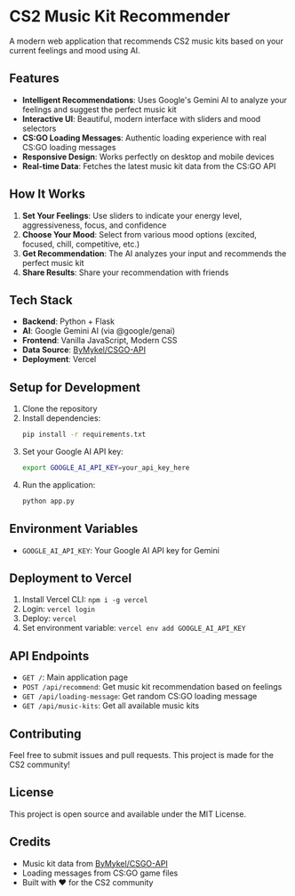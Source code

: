 # CS2 Music Kit Recommender

A modern web application that recommends CS2 music kits based on your current feelings and mood using AI.

## Features

- **Intelligent Recommendations**: Uses Google's Gemini AI to analyze your feelings and suggest the perfect music kit
- **Interactive UI**: Beautiful, modern interface with sliders and mood selectors
- **CS:GO Loading Messages**: Authentic loading experience with real CS:GO loading messages
- **Responsive Design**: Works perfectly on desktop and mobile devices
- **Real-time Data**: Fetches the latest music kit data from the CS:GO API

## How It Works

1. **Set Your Feelings**: Use sliders to indicate your energy level, aggressiveness, focus, and confidence
2. **Choose Your Mood**: Select from various mood options (excited, focused, chill, competitive, etc.)
3. **Get Recommendation**: The AI analyzes your input and recommends the perfect music kit
4. **Share Results**: Share your recommendation with friends

## Tech Stack

- **Backend**: Python + Flask
- **AI**: Google Gemini AI (via @google/genai)
- **Frontend**: Vanilla JavaScript, Modern CSS
- **Data Source**: [ByMykel/CSGO-API](https://github.com/ByMykel/CSGO-API)
- **Deployment**: Vercel

## Setup for Development

1. Clone the repository
2. Install dependencies:
   ```bash
   pip install -r requirements.txt
   ```
3. Set your Google AI API key:
   ```bash
   export GOOGLE_AI_API_KEY=your_api_key_here
   ```
4. Run the application:
   ```bash
   python app.py
   ```

## Environment Variables

- `GOOGLE_AI_API_KEY`: Your Google AI API key for Gemini

## Deployment to Vercel

1. Install Vercel CLI: `npm i -g vercel`
2. Login: `vercel login`
3. Deploy: `vercel`
4. Set environment variable: `vercel env add GOOGLE_AI_API_KEY`

## API Endpoints

- `GET /`: Main application page
- `POST /api/recommend`: Get music kit recommendation based on feelings
- `GET /api/loading-message`: Get random CS:GO loading message
- `GET /api/music-kits`: Get all available music kits

## Contributing

Feel free to submit issues and pull requests. This project is made for the CS2 community!

## License

This project is open source and available under the MIT License.

## Credits

- Music kit data from [ByMykel/CSGO-API](https://github.com/ByMykel/CSGO-API)
- Loading messages from CS:GO game files
- Built with ❤️ for the CS2 community
